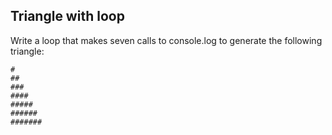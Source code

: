 ## Triangle with loop

Write a loop that makes seven calls to console.log to generate the following triangle:
```
#
##
###
####
#####
######
#######